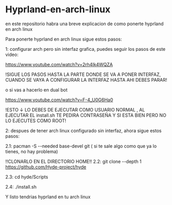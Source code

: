 # Hyprland-en-arch-linux
en este repositorio habra una breve explicacion de como ponerte hyprland en arch linux

Para ponerte hyprland en arch linux sigue estos pasos:
  
1: configurar arch pero sin interfaz grafica, puedes seguir los pasos de este video:

https://www.youtube.com/watch?v=2rh4Ik4WQZA

!SIGUE LOS PASOS HASTA LA PARTE DONDE SE VA A PONER INTERFAZ, CUANDO SE VAYA A CONFIGURAR LA INTERFAZ HASTA AHI DEBES PARAR!

o si vas a hacerlo en dual bot

https://www.youtube.com/watch?v=F-4_U0G6Ha0





!ESTO ↓ LO DEBES DE EJECUTAR COMO USUARIO NORMAL , AL EJECUTAR EL install.sh TE PEDIRA CONTRASEÑA Y SI ESTA BIEN PERO NO LO EJECUTES COMO ROOT!

2: despues de tener arch linux configurado sin interfaz, ahora sigue estos pasos:

2.1: pacman -S --needed base-devel git ( si te sale algo como que ya lo tienes, no hay problema)

!!CLONARLO EN EL DIRECTORIO HOME!!
2.2: git clone --depth 1 https://github.com/Hyde-project/hyde 

2.3: cd hyde/Scripts

2.4: ./install.sh

Y listo tendrias hyprland en tu arch linux
